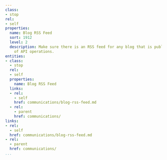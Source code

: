 ```yaml
---
class:
- stop
rel:
- self
properties:
  name: Blog RSS Feed
  sort: 1912
  level: 2
  description: Make sure there is an RSS feed for any blog that is published as part
    of API operations.
entities:
- class:
  - stop
  rel:
  - self
  properties:
    name: Blog RSS Feed
  links:
  - rel:
    - self
    href: communications/blog-rss-feed.md
  - rel:
    - parent
    href: communications/
links:
- rel:
  - self
  href: communications/blog-rss-feed.md
- rel:
  - parent
  href: communications/
...
```

